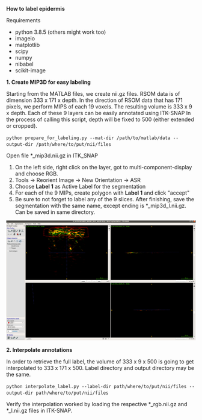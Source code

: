 **How to label epidermis**

Requirements
- python 3.8.5 (others might work too)
- imageio
- matplotlib
- scipy
- numpy
- nibabel
- scikit-image

**1. Create MIP3D for easy labeling**

Starting from the MATLAB files, we create nii.gz files. RSOM data is of dimension 333 x 171 x depth.
In the direction of RSOM data that has 171 pixels, we perform MIPS of each 19 voxels. The resulting volume is 333 x 9 x depth.
Each of these 9 layers can be easily annotated using ITK-SNAP
In the process of calling this script, depth will be fixed to 500 (either extended or cropped).

`python prepare_for_labeling.py --mat-dir /path/to/matlab/data --output-dir /path/where/to/put/nii/files`

Open file *_mip3d.nii.gz in ITK_SNAP

1. On the left side, right click on the layer, got to multi-component-display and choose RGB.
2. Tools -> Reorient Image -> New Orientation -> ASR
3. Choose **Label 1** as Active Label for the segmentation
4. For each of the 9 MIPs, create polygon with **Label 1** and click "accept"
5. Be sure to not forget to label any of the 9 slices. After finishing, save the segmentation with the same name, except ending is *_mip3d_l.nii.gz. Can be saved in same directory.

<img src="./screenshots/itksnap.png" width="900" caption="labeling"> 

**2. Interpolate annotations**

In order to retrieve the full label, the volume of 333 x 9 x 500 is going to get interpolated to 333 x 171 x 500.
Label directory and output directory may be the same.

`python interpolate_label.py --label-dir path/where/to/put/nii/files --output-dir path/where/to/put/nii/files`

Verify the interpolation worked by loading the respective *_rgb.nii.gz and *_l.nii.gz files in ITK-SNAP.


